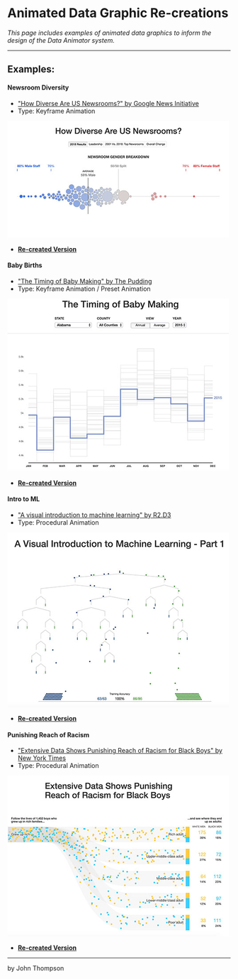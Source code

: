 # Animated Data Graphic Re-creations

*This page includes examples of animated data graphics to inform the design of the Data Animator system.*
___

## Examples:

#### Newsroom Diversity

* ["How Diverse Are US Newsrooms?" by Google News Initiative](https://googletrends.github.io/asne/?view=2&filter=gender)
* Type: Keyframe Animation

![Screen Capture](/img/01_newsroom_diversity.jpg "Newsroom Diversity Screen Capture")

* __[Re-created Version](/01_newsroom_diversity/)__


#### Baby Births

* ["The Timing of Baby Making" by The Pudding](https://pudding.cool/2017/05/births/)
* Type: Keyframe Animation / Preset Animation

![Screen Capture](/img/02_baby_births.jpg "Newsroom Diversity Screen Capture")

* __[Re-created Version](/02_baby_births/)__

#### Intro to ML

* ["A visual introduction to machine learning" by R2.D3](http://www.r2d3.us/visual-intro-to-machine-learning-part-1/)
* Type: Procedural Animation

![Screen Capture](/img/03_intro_to_ml.jpg "Newsroom Diversity Screen Capture")

* __[Re-created Version](/03_intro_to_ml/)__

#### Punishing Reach of Racism

* ["Extensive Data Shows Punishing Reach of Racism for Black Boys" by New York Times](https://www.nytimes.com/interactive/2018/03/19/upshot/race-class-white-and-black-men.html)
* Type: Procedural Animation

![Screen Capture](/img/04_punishing_racism.jpg "Newsroom Diversity Screen Capture")

* __[Re-created Version](/04_punishing_racism/)__

___

by John Thompson